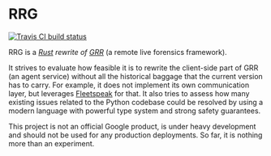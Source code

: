 RRG
===

[![Travis CI build status][travis-badge]][travis]

RRG is a *[Rust][rust] rewrite of [GRR][grr]* (a remote live forensics
framework).

It strives to evaluate how feasible it is to rewrite the client-side part of GRR
(an agent service) without all the historical baggage that the current version
has to carry. For example, it does not implement its own communication layer,
but leverages [Fleetspeak][fleetspeak] for that. It also tries to assess how
many existing issues related to the Python codebase could be resolved by using a
modern language with powerful type system and strong safety guarantees.

This project is not an official Google product, is under heavy development and
should not be used for any production deployments. So far, it is nothing more
than an experiment.

[rust]: https://rust-lang.org
[grr]: https://github.com/google/grr
[fleetspeak]: https://github.com/google/fleetspeak

[travis]: https://travis-ci.org/google/rrg
[travis-badge]: https://travis-ci.org/google/rrg.svg?branch=master
